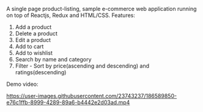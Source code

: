A single page product-listing, sample e-commerce web application running on top of Reactjs, Redux and HTML/CSS.
Features:
1. Add a product
2. Delete a product
3. Edit a product
4. Add to cart
5. Add to wishlist
6. Search by name and category
7. Filter - Sort by price(ascending and descending) and ratings(descending)

Demo video:

https://user-images.githubusercontent.com/23743237/186589850-e76c1ffb-8999-4289-89a6-b4442e2d03ad.mp4

